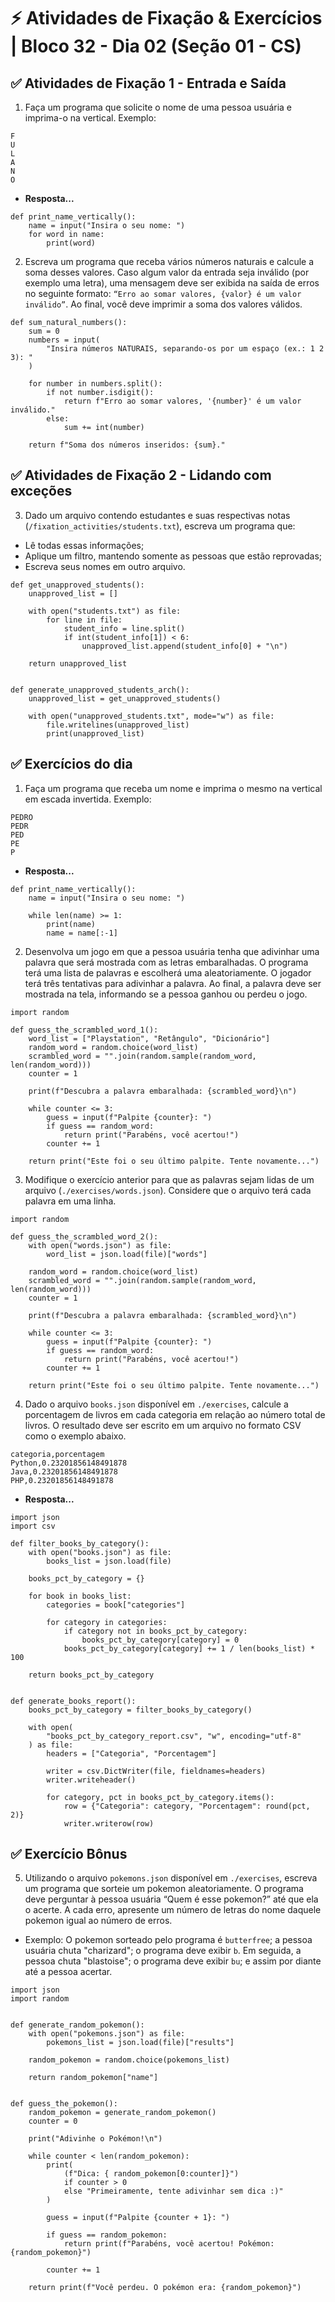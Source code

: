 # ⚡ Atividades de Fixação & Exercícios | Bloco 32 - Dia 02 (Seção 01 - CS)

## ✅ Atividades de Fixação 1 - Entrada e Saída

1. Faça um programa que solicite o nome de uma pessoa usuária e imprima-o na vertical. Exemplo:

```
F
U
L
A
N
O
```

- **Resposta...**

```
def print_name_vertically():
    name = input("Insira o seu nome: ")
    for word in name:
        print(word)
```

2. Escreva um programa que receba vários números naturais e calcule a soma desses valores. Caso algum valor da entrada seja inválido (por exemplo uma letra), uma mensagem deve ser exibida na saída de erros no seguinte formato: `“Erro ao somar valores, {valor} é um valor inválido”`. Ao final, você deve imprimir a soma dos valores válidos.

```
def sum_natural_numbers():
    sum = 0
    numbers = input(
        "Insira números NATURAIS, separando-os por um espaço (ex.: 1 2 3): "
    )

    for number in numbers.split():
        if not number.isdigit():
            return f"Erro ao somar valores, '{number}' é um valor inválido."
        else:
            sum += int(number)

    return f"Soma dos números inseridos: {sum}."
```

## ✅ Atividades de Fixação 2 - Lidando com exceções

3. Dado um arquivo contendo estudantes e suas respectivas notas (`/fixation_activities/students.txt`), escreva um programa que:

- Lê todas essas informações;
- Aplique um filtro, mantendo somente as pessoas que estão reprovadas;
- Escreva seus nomes em outro arquivo.

```
def get_unapproved_students():
    unapproved_list = []

    with open("students.txt") as file:
        for line in file:
            student_info = line.split()
            if int(student_info[1]) < 6:
                unapproved_list.append(student_info[0] + "\n")

    return unapproved_list


def generate_unapproved_students_arch():
    unapproved_list = get_unapproved_students()

    with open("unapproved_students.txt", mode="w") as file:
        file.writelines(unapproved_list)
        print(unapproved_list)
```

## ✅ Exercícios do dia

1. Faça um programa que receba um nome e imprima o mesmo na vertical em escada invertida. Exemplo:

```
PEDRO
PEDR
PED
PE
P
```

- **Resposta...**

```
def print_name_vertically():
    name = input("Insira o seu nome: ")

    while len(name) >= 1:
        print(name)
        name = name[:-1]
```

2. Desenvolva um jogo em que a pessoa usuária tenha que adivinhar uma palavra que será mostrada com as letras embaralhadas. O programa terá uma lista de palavras e escolherá uma aleatoriamente. O jogador terá três tentativas para adivinhar a palavra. Ao final, a palavra deve ser mostrada na tela, informando se a pessoa ganhou ou perdeu o jogo.

```
import random

def guess_the_scrambled_word_1():
    word_list = ["Playstation", "Retângulo", "Dicionário"]
    random_word = random.choice(word_list)
    scrambled_word = "".join(random.sample(random_word, len(random_word)))
    counter = 1

    print(f"Descubra a palavra embaralhada: {scrambled_word}\n")

    while counter <= 3:
        guess = input(f"Palpite {counter}: ")
        if guess == random_word:
            return print("Parabéns, você acertou!")
        counter += 1

    return print("Este foi o seu último palpite. Tente novamente...")
```

3. Modifique o exercício anterior para que as palavras sejam lidas de um arquivo (`./exercises/words.json`). Considere que o arquivo terá cada palavra em uma linha.

```
import random

def guess_the_scrambled_word_2():
    with open("words.json") as file:
        word_list = json.load(file)["words"]

    random_word = random.choice(word_list)
    scrambled_word = "".join(random.sample(random_word, len(random_word)))
    counter = 1

    print(f"Descubra a palavra embaralhada: {scrambled_word}\n")

    while counter <= 3:
        guess = input(f"Palpite {counter}: ")
        if guess == random_word:
            return print("Parabéns, você acertou!")
        counter += 1

    return print("Este foi o seu último palpite. Tente novamente...")
```

4. Dado o arquivo `books.json` disponível em `./exercises`, calcule a porcentagem de livros em cada categoria em relação ao número total de livros. O resultado deve ser escrito em um arquivo no formato CSV como o exemplo abaixo.

```
categoria,porcentagem
Python,0.23201856148491878
Java,0.23201856148491878
PHP,0.23201856148491878
```

- **Resposta...**

```
import json
import csv

def filter_books_by_category():
    with open("books.json") as file:
        books_list = json.load(file)

    books_pct_by_category = {}

    for book in books_list:
        categories = book["categories"]

        for category in categories:
            if category not in books_pct_by_category:
                books_pct_by_category[category] = 0
            books_pct_by_category[category] += 1 / len(books_list) * 100

    return books_pct_by_category


def generate_books_report():
    books_pct_by_category = filter_books_by_category()

    with open(
        "books_pct_by_category_report.csv", "w", encoding="utf-8"
    ) as file:
        headers = ["Categoria", "Porcentagem"]

        writer = csv.DictWriter(file, fieldnames=headers)
        writer.writeheader()

        for category, pct in books_pct_by_category.items():
            row = {"Categoria": category, "Porcentagem": round(pct, 2)}
            writer.writerow(row)
```

## ✅ Exercício Bônus

5. Utilizando o arquivo `pokemons.json` disponível em `./exercises`, escreva um programa que sorteie um pokemon aleatoriamente. O programa deve perguntar à pessoa usuária “Quem é esse pokemon?” até que ela o acerte. A cada erro, apresente um número de letras do nome daquele pokemon igual ao número de erros.

- Exemplo: O pokemon sorteado pelo programa é `butterfree`; a pessoa usuária chuta "charizard"; o programa deve exibir `b`. Em seguida, a pessoa chuta "blastoise"; o programa deve exibir `bu`; e assim por diante até a pessoa acertar.

```
import json
import random


def generate_random_pokemon():
    with open("pokemons.json") as file:
        pokemons_list = json.load(file)["results"]

    random_pokemon = random.choice(pokemons_list)

    return random_pokemon["name"]


def guess_the_pokemon():
    random_pokemon = generate_random_pokemon()
    counter = 0

    print("Adivinhe o Pokémon!\n")

    while counter < len(random_pokemon):
        print(
            (f"Dica: { random_pokemon[0:counter]}")
            if counter > 0
            else "Primeiramente, tente adivinhar sem dica :)"
        )

        guess = input(f"Palpite {counter + 1}: ")

        if guess == random_pokemon:
            return print(f"Parabéns, você acertou! Pokémon: {random_pokemon}")

        counter += 1

    return print(f"Você perdeu. O pokémon era: {random_pokemon}")
```
